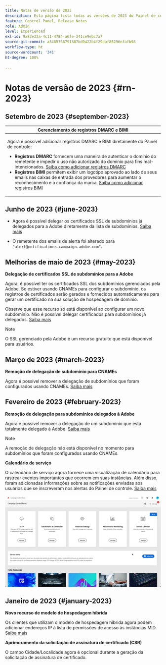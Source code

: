 ```yaml
---
title: Notas de versão de 2023
description: Esta página lista todas as versões de 2023 do Painel de controle do Campaign.
feature: Control Panel, Release Notes
role: Admin
level: Experienced
exl-id: 9a83e32a-4c11-4784-a6fe-341ce9ebc7a7
source-git-commit: a3485766791387bd9422b4f29daf86296efafb98
workflow-type: ht
source-wordcount: '341'
ht-degree: 100%

---
```


# Notas de versão de 2023 {#rn-2023}

## Setembro de 2023 {#september-2023}

<table>
<thead>
<tr>
<th><strong>Gerenciamento de registros DMARC e BIMI</strong><br/></th>
</tr>
</thead>
<tbody>
<tr>
<td>
<p><p>Agora é possível adicionar registros DMARC e BIMI diretamente do Painel de controle:

<ul><li><strong>Registros DMARC</strong> fornecem uma maneira de autenticar o domínio do remetente e impedir o uso não autorizado do domínio para fins mal-intencionados. <a href="../subdomains-certificates/using/dmarc.md">Saiba como adicionar registros DMARC</a></li>
<li><strong>Registros BIMI</strong> permitem exibir um logotipo aprovado ao lado de seus emails nas caixas de entrada dos provedores para aumentar o reconhecimento e a confiança da marca. <a href="../subdomains-certificates/using/bimi.md">Saiba como adicionar registros BIMI</a></li></ul>
</td>
</tr>
</tbody>
</table>

## Junho de 2023 {#june-2023}

* Agora é possível delegar os certificados SSL de subdomínios já delegados para a Adobe diretamente da lista de subdomínios. [Saiba mais](../subdomains-certificates/using/delegate-ssl.md)

* O remetente dos emails de alerta foi alterado para `"alert@notifications.campaign.adobe.com"`.

## Melhorias de maio de 2023 {#may-2023}

**Delegação de certificados SSL de subdomínios para a Adobe**

Agora, é possível ter os certificados SSL dos subdomínios gerenciados pela Adobe. Se estiver usando CNAMEs para configurar o subdomínio, os registros de certificados serão gerados e fornecidos automaticamente para gerar um certificado na sua solução de hospedagem de domínio.

Observe que esse recurso só está disponível ao configurar um novo subdomínio. Não é possível delegar certificados para subdomínios já delegados. [Saiba mais](../subdomains-certificates/using/setting-up-new-subdomain.md)

>[!NOTE]
>
>O SSL gerenciado pela Adobe é um recurso gratuito que está disponível para usuários.

## Março de 2023 {#march-2023}

**Remoção de delegação de subdomínio para CNAMEs**

Agora é possível remover a delegação de subdomínios que foram configurados usando CNAMEs. [Saiba mais](../subdomains-certificates/using/remove-delegated-subdomains.md)

## Fevereiro de 2023 {#february-2023}

**Remoção de delegação para subdomínios delegados à Adobe**

Agora é possível remover a delegação de um subdomínio que está totalmente delegado à Adobe. [Saiba mais](../subdomains-certificates/using/remove-delegated-subdomains.md)

>[!NOTE]
>
>A remoção de delegação não está disponível no momento para subdomínios que foram configurados usando CNAMEs.

**Calendário de serviço**

O calendário de serviço agora fornece uma visualização de calendário para rastrear eventos importantes que ocorrem em suas instâncias. Além disso, foram adicionadas informações sobre as notificações enviadas aos usuários que se inscreveram nos alertas do Painel de controle. [Saiba mais](../service-events/service-events.md)

![](assets/do-not-localize/gif-calendar.gif)

## Janeiro de 2023 {#january-2023}

**Novo recurso de modelo de hospedagem híbrida**

Os clientes que utilizam o modelo de hospedagem híbrida agora podem adicionar endereços IP à lista de permissões de acesso às instâncias MID. [Saiba mais](../instances-settings/using/ip-allow-listing-instance-access.md)

**Aprimoramento da solicitação de assinatura de certificado (CSR)**

O campo Cidade/Localidade agora é opcional durante a geração da solicitação de assinatura de certificado.
